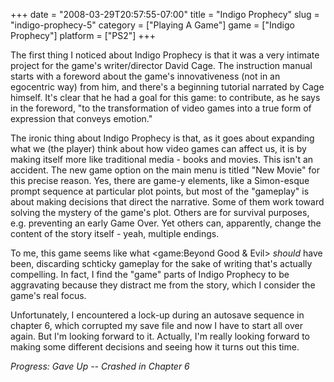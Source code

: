 +++
date = "2008-03-29T20:57:55-07:00"
title = "Indigo Prophecy"
slug = "indigo-prophecy-5"
category = ["Playing A Game"]
game = ["Indigo Prophecy"]
platform = ["PS2"]
+++

The first thing I noticed about Indigo Prophecy is that it was a very intimate project for the game's writer/director David Cage.  The instruction manual starts with a foreword about the game's innovativeness (not in an egocentric way) from him, and there's a beginning tutorial narrated by Cage himself.  It's clear that he had a goal for this game: to contribute, as he says in the foreword, "to the transformation of video games into a true form of expression that conveys emotion."

The ironic thing about Indigo Prophecy is that, as it goes about expanding what we (the player) think about how video games can affect us, it is by making itself more like traditional media - books and movies.  This isn't an accident.  The new game option on the main menu is titled "New Movie" for this precise reason.  Yes, there are game-y elements, like a Simon-esque prompt sequence at particular plot points, but most of the "gameplay" is about making decisions that direct the narrative.  Some of them work toward solving the mystery of the game's plot.  Others are for survival purposes, e.g. preventing an early Game Over.  Yet others can, apparently, change the content of the story itself - yeah, multiple endings.

To me, this game seems like what <game:Beyond Good & Evil> <i>should</i> have been, discarding schticky gameplay for the sake of writing that's actually compelling.  In fact, I find the "game" parts of Indigo Prophecy to be aggravating because they distract me from the story, which I consider the game's real focus.

Unfortunately, I encountered a lock-up during an autosave sequence in chapter 6, which corrupted my save file and now I have to start all over again.  But I'm looking forward to it.  Actually, I'm really looking forward to making some different decisions and seeing how it turns out this time.

<i>Progress: Gave Up -- Crashed in Chapter 6</i>

